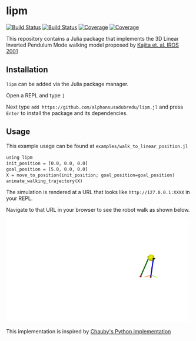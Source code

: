 # lipm

[![Build Status](https://travis-ci.com/alphonsusadubredu/lipm.jl.svg?branch=main)](https://travis-ci.com/alphonsusadubredu/lipm.jl)
[![Build Status](https://ci.appveyor.com/api/projects/status/github/alphonsusadubredu/lipm.jl?svg=true)](https://ci.appveyor.com/project/alphonsusadubredu/lipm-jl)
[![Coverage](https://codecov.io/gh/alphonsusadubredu/lipm.jl/branch/main/graph/badge.svg)](https://codecov.io/gh/alphonsusadubredu/lipm.jl)
[![Coverage](https://coveralls.io/repos/github/alphonsusadubredu/lipm.jl/badge.svg?branch=main)](https://coveralls.io/github/alphonsusadubredu/lipm.jl?branch=main)

This repository contains a Julia package that implements the 3D Linear Inverted Pendulum Mode walking model proposed by [Kajita et. al. IROS 2001](https://www.cs.cmu.edu/~hgeyer/Teaching/R16-899B/Papers/KajiitaEA01IEEE_ICIRS.pdf)


## Installation
`lipm` can be added via the Julia package manager.

Open a REPL and type `]`

Next type  `add https://github.com/alphonsusadubredu/lipm.jl` and press `Enter` to install the package and its dependencies.


## Usage
This example usage can be found at `examples/walk_to_linear_position.jl`

```
using lipm
init_position = [0.0, 0.0, 0.0]
goal_position = [5.0, 0.0, 0.0]
X = move_to_position(init_position; goal_position=goal_position)
animate_walking_trajectory(X) 

```
The simulation is rendered at a URL that looks like  `http://127.0.0.1:XXXX` in your REPL. 

Navigate to that URL in your browser to see the robot walk as shown below.

![](media/walking.gif)

This implementation is inspired by [Chauby's Python implementation](https://github.com/chauby/BipedalWalkingRobots)
